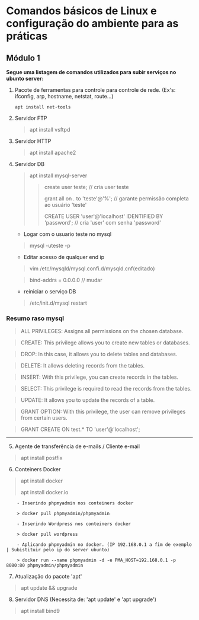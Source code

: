 # Comandos básicos de Linux e configuração do ambiente para as práticas
## Módulo 1

__Segue uma listagem de comandos utilizados para subir serviços no ubunto server:__

  
 1. Pacote de ferramentas para controle para controle de rede. (Ex's: ifconfig, arp, hostname, netstat, route...)

        apt install net-tools
 
 2. Servidor FTP

      > apt install vsftpd
 3. Servidor HTTP 
 
      > apt install apache2
 4. Servidor DB
 
      > apt install mysql-server
      >>  create user teste; // cria user teste
      >>  
      >>  grant all on *.* to 'teste'@'%'; // garante permissão completa ao usuário 'teste'
      >>  
      >>  CREATE USER 'user'@'localhost' IDENTIFIED BY 'password'; // cria 'user' com senha 'password'
      
      - Logar com o usuario teste no mysql
      
      >  mysql -uteste -p 
      
      
      - Editar acesso de qualquer end ip
      
      > vim /etc/mysqld/mysql.confi.d/mysqld.cnf(editado)
      
      > bind-addrs = 0.0.0.0 // mudar 
      
      - reiniciar o serviço DB
      
      >/etc/init.d/mysql restart
              
### Resumo raso mysql

  >ALL PRIVILEGES: Assigns all permissions on the chosen database.
  
  >CREATE: This privilege allows you to create new tables or databases.
  
  >DROP: In this case, it allows you to delete tables and databases.
  
  >DELETE: It allows deleting records from the tables.
  
  >INSERT: With this privilege, you can create records in the tables.
  
  >SELECT: This privilege is required to read the records from the tables.
  
  >UPDATE: It allows you to update the records of a table.
  
  >GRANT OPTION: With this privilege, the user can remove privileges from certain users.
  
  >GRANT CREATE ON test.* TO 'user'@'localhost';
 

 
 
 --------------------
 
 
 
 

 5. Agente de transferência de e-mails / Cliente e-mail
  
  > apt install postfix
  
 6. Conteiners Docker
 
  > apt install docker
  >
  > apt install docker.io

        - Inserindo phpmyadmin nos conteiners docker  
        
        > docker pull phpmyadmin/phpmyadmin
  
        - Inserindo Wordpress nos conteiners docker
        
        > docker pull wordpress
  
        - Aplicando phpmyadmin no docker. (IP 192.168.0.1 a fim de exemplo | Subistituir pelo ip do server ubunto)
        
        > docker run --name phpmyadmin -d -e PMA_HOST=192.168.0.1 -p 8080:80 phpmyadmin/phpmyadmin 
   
  
  7. Atualização do pacote 'apt'
  
  > apt update && upgrade

 8. Servidor DNS (Necessita de: 'apt update' e 'apt upgrade')
  
  > apt install bind9
  
  

